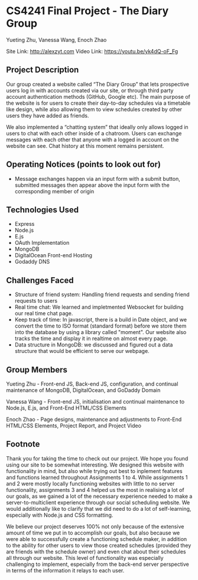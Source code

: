 # CS4241 Final Project - The Diary Group
Yueting Zhu, Vanessa Wang, Enoch Zhao

Site Link: http://alexzyt.com
Video Link: https://youtu.be/yk4dQ-oF_Fg

## Project Description
Our group created a website called “The Diary Group” that lets prospective users log in with accounts created via our site, or through third party account authentication methods (GitHub,  Google etc).  The main purpose of the website is for users to create their day-to-day schedules via a timetable like design, while also allowing them to view schedules created by other users they have added as friends.

We also implemented a “chatting system” that ideally only allows logged in users to chat with each other inside of a chatroom. Users can exchange messages with each other that anyone with a logged in account on the website can see. Chat history at this moment remains persistent.


## Operating Notices (points to look out for)

- Message exchanges happen via an input form with a submit button, submitted messages then appear above the input form with the corresponding member of origin

## Technologies Used

- Express
- Node.js
- E.js
- OAuth Implementation
- MongoDB
- DigitalOcean Front-end Hosting
- Godaddy DNS

## Challenges Faced

- Structure of friend system: Handling friend requests and sending friend requests to users
- Real time chat: We learned and impletmented Websocket for building our real time chat page.
- Keep track of time: In javascript, there is a build in Date object, and we convert the time to ISO format (standard format) before we store them into the database by using a library called "moment". Our website also tracks the time and display it in realtime on almost every page.
- Data structure in MongoDB: we discussed and figured out a data structure that would be efficient to serve our webpage.

## Group Members

Yueting Zhu - Front-end JS, Back-end JS, configuration, and continual maintenance of MongoDB, DigitalOcean, and GoDaddy Domain

Vanessa Wang - Front-end JS, initialisation and continual maintenance to Node.js, E.js, and Front-End HTML/CSS Elements

Enoch Zhao - Page designs, maintenance and adjustments to Front-End HTML/CSS Elements, Project Report, and Project Video

## Footnote

Thank you for taking the time to check out our project. We hope you found using our site to be somewhat interesting. We designed this website with functionality in mind, but also while trying out best to inplement features and functions learned throughout Assignments 1 to 4. While assignments 1 and 2 were mostly locally functioning websites with little to no server functionality, assignments 3 and 4 helped us the most in realising a lot of our goals, as we gained a lot of the necessary experience needed to make a server-to-multiclient experience through our social scheduling website. We would additionally like to clarify that we did need to do a lot of self-learning, especially with Node.js and CSS formatting.

We believe our project deserves 100% not only because of the extensive amount of time we put in to accomplish our goals, but also because we were able to  successfully create a functioning schedule maker, in addition to the ability for other users to view those created schedules (provided they are friends with the schedule owner) and even chat about their schedules all through our website. This level of functionality was especially challenging to implement, especially from the back-end server perspective in terms of the information it relays to each user.
